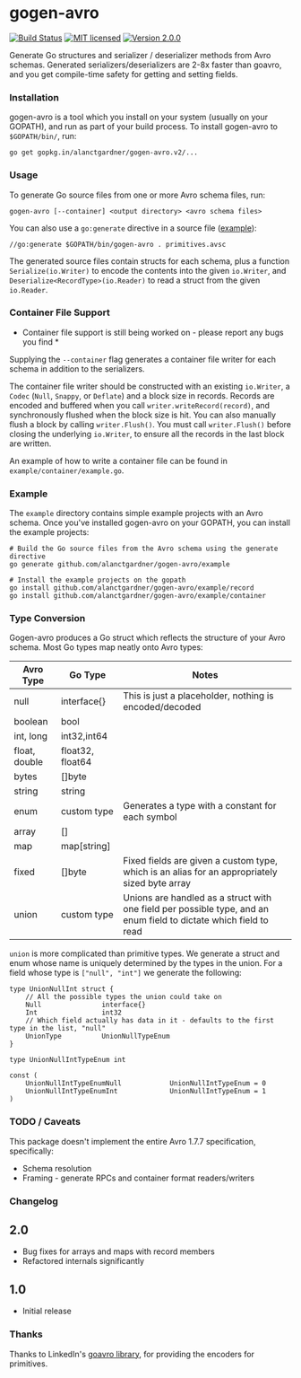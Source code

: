 gogen-avro
===

[![Build Status](https://travis-ci.org/alanctgardner/gogen-avro.svg?branch=master)](https://travis-ci.org/alanctgardner/gogen-avro)
[![MIT licensed](https://img.shields.io/badge/license-MIT-blue.svg)](https://raw.githubusercontent.com/alanctgardner/gogen-avro/master/LICENSE)
[![Version 2.0.0](https://img.shields.io/badge/version-2.0.0-lightgrey.svg)](https://gopkg.in/alanctgardner/gogen-avro.v2)

Generate Go structures and serializer / deserializer methods from Avro schemas. Generated serializers/deserializers are 2-8x faster than goavro, and you get compile-time safety for getting and setting fields.

### Installation

gogen-avro is a tool which you install on your system (usually on your GOPATH), and run as part of your build process. To install gogen-avro to `$GOPATH/bin/`, run:

```
go get gopkg.in/alanctgardner/gogen-avro.v2/...
```

### Usage

To generate Go source files from one or more Avro schema files, run:

```
gogen-avro [--container] <output directory> <avro schema files>
```

You can also use a `go:generate` directive in a source file ([example](https://github.com/alanctgardner/gogen-avro/blob/master/test/primitive/schema_test.go)):

```
//go:generate $GOPATH/bin/gogen-avro . primitives.avsc
```

The generated source files contain structs for each schema, plus a function `Serialize(io.Writer)` to encode the contents into the given `io.Writer`, and `Deserialize<RecordType>(io.Reader)` to read a struct from the given `io.Reader`.

### Container File Support

* Container file support is still being worked on - please report any bugs you find *


Supplying the `--container` flag generates a container file writer for each schema in addition to the serializers.

The container file writer should be constructed with an existing `io.Writer`, a `Codec` (`Null`, `Snappy`, or `Deflate`) and a block size in records. Records are encoded and buffered when you call `writer.writeRecord(record)`, and synchronously flushed when the block size is hit. You can also manually flush a block by calling `writer.Flush()`. You must call `writer.Flush()` before closing the underlying `io.Writer`, to ensure all the records in the last block are written. 

An example of how to write a container file can be found in `example/container/example.go`.

### Example

The `example` directory contains simple example projects with an Avro schema. Once you've installed gogen-avro on your GOPATH, you can install the example projects:

```
# Build the Go source files from the Avro schema using the generate directive 
go generate github.com/alanctgardner/gogen-avro/example

# Install the example projects on the gopath
go install github.com/alanctgardner/gogen-avro/example/record
go install github.com/alanctgardner/gogen-avro/example/container
```

### Type Conversion

Gogen-avro produces a Go struct which reflects the structure of your Avro schema. Most Go types map neatly onto Avro types:

| Avro Type     | Go Type           | Notes                                                                                                                |
|---------------|-------------------|----------------------------------------------------------------------------------------------------------------------|
| null          | interface{}       | This is just a placeholder, nothing is encoded/decoded                                                               |
| boolean       | bool              |                                                                                                                      |
| int, long     | int32,int64       |                                                                                                                      |
| float, double | float32, float64  |                                                                                                                      |
| bytes         | []byte            |                                                                                                                      |
| string        | string            |                                                                                                                      |
| enum          | custom type       | Generates a type with a constant for each symbol                                                                     |
| array<type>   | []<type>          |                                                                                                                      |
| map<type>     | map[string]<type> |                                                                                                                      |
| fixed         | [<n>]byte         | Fixed fields are given a custom type, which is an alias for an appropriately sized byte array                        |
| union         | custom type       | Unions are handled as a struct with one field per possible type, and an enum field to dictate which field to read    |

`union` is more complicated than primitive types. We generate a struct and enum whose name is uniquely determined by the types in the union. For a field whose type is `["null", "int"]` we generate the following:

```
type UnionNullInt struct {
	// All the possible types the union could take on
	Null               interface{}
	Int                int32
	// Which field actually has data in it - defaults to the first type in the list, "null"
	UnionType          UnionNullTypeEnum
}

type UnionNullIntTypeEnum int

const (
	UnionNullIntTypeEnumNull            UnionNullIntTypeEnum = 0
	UnionNullIntTypeEnumInt             UnionNullIntTypeEnum = 1
)
``` 

### TODO / Caveats

This package doesn't implement the entire Avro 1.7.7 specification, specifically:

- Schema resolution
- Framing - generate RPCs and container format readers/writers

### Changelog

2.0
---
- Bug fixes for arrays and maps with record members
- Refactored internals significantly

1.0
---
- Initial release

### Thanks

Thanks to LinkedIn's [goavro library](https://github.com/linkedin/goavro), for providing the encoders for primitives.
